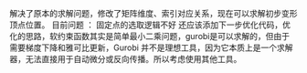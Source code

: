  解决了原本的求解问题，修改了矩阵维度、索引对应关系，现在可以求解初步变形顶点位置。
目前问题 ： 固定点的选取逻辑不好
还应该添加下一步优化代码，优化的思路，软约束函数其实是简单最小二乘问题，gurobi是可以求解的，但由于需要梯度下降和雅可比更新，Gurobi 并不是理想工具，因为它本质上是一个求解器，无法直接用于自动微分或反向传播。所以考虑使用其他工具。


